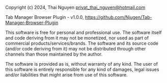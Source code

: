 Copyright (c) 2024, Thai Nguyen <privat_thai_nguyen@hotmail.com> 

Tab Manager Browser Plugin - v1.0.0, https://github.com/Njugen/Tab-Manager-Browser-Plugin

This software is free for personal and professional use. The software itself and code deriving from it may not be monetized, nor used as part of commercial products/services/brands. The software and its source code (and/or code deriving from it) may not be distributed through other channels than those maintained by the author.

The software is provided as is, without warranty of any kind. The user of this software is entirely responsible for any kind of damages, legal issues and/or liabilities that might arise from use of this software.


